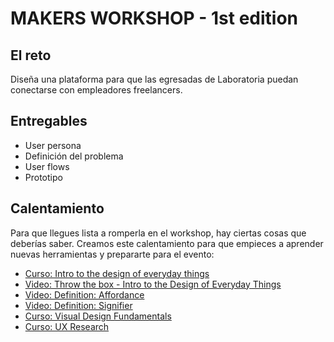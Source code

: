 # MAKERS WORKSHOP - 1st edition

## El reto 
Diseña una plataforma para que las egresadas de Laboratoria puedan conectarse con empleadores freelancers.

## Entregables
* User persona
* Definición del problema
* User flows
* Prototipo

## Calentamiento
Para que llegues lista a romperla en el workshop, hay ciertas cosas que deberías saber. Creamos este calentamiento para que empieces a aprender nuevas herramientas y prepararte para el evento:

* [Curso: Intro to the design of everyday things](https://www.udacity.com/course/intro-to-the-design-of-everyday-things--design101)
* [Video: Throw the box - Intro to the Design of Everyday Things](https://www.youtube.com/watch?v=tZkP9evOAtI&feature=youtu.be)
* [Video: Definition: Affordance](https://www.youtube.com/watch?v=a6F0EYCUjcE&feature=youtu.be)
* [Video: Definition: Signifier](https://www.youtube.com/watch?v=ZQ-jirlAoD4&feature=youtu.be)
* [Curso: Visual Design Fundamentals](https://laboratoria1.gitbooks.io/ec-visual-design-fundamentals/content/)
* [Curso: UX Research](https://laboratoria1.gitbooks.io/ux/content/)
